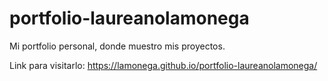 # portfolio-laureanolamonega
 Mi portfolio personal, donde muestro mis proyectos. 

Link para visitarlo: https://lamonega.github.io/portfolio-laureanolamonega/
